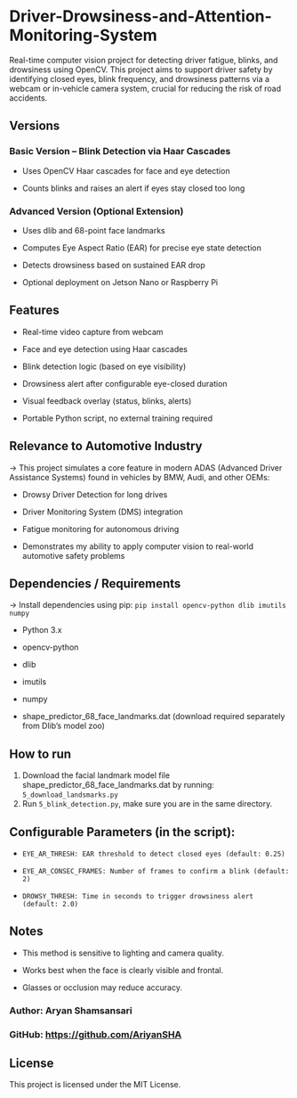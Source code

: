 # Driver-Drowsiness-and-Attention-Monitoring-System
Real-time computer vision project for detecting driver fatigue, blinks, and drowsiness using OpenCV.  This project aims to support driver safety by identifying closed eyes, blink frequency, and drowsiness patterns via a webcam or in-vehicle camera system, crucial for reducing the risk of road accidents.

## Versions
### Basic Version – Blink Detection via Haar Cascades

* Uses OpenCV Haar cascades for face and eye detection

* Counts blinks and raises an alert if eyes stay closed too long

### Advanced Version (Optional Extension)

* Uses dlib and 68-point face landmarks

* Computes Eye Aspect Ratio (EAR) for precise eye state detection

* Detects drowsiness based on sustained EAR drop

* Optional deployment on Jetson Nano or Raspberry Pi

## Features
* Real-time video capture from webcam

* Face and eye detection using Haar cascades

* Blink detection logic (based on eye visibility)

* Drowsiness alert after configurable eye-closed duration

* Visual feedback overlay (status, blinks, alerts)

* Portable Python script, no external training required

## Relevance to Automotive Industry
→ This project simulates a core feature in modern ADAS (Advanced Driver Assistance Systems) found in vehicles by BMW, Audi, and other OEMs:

* Drowsy Driver Detection for long drives

* Driver Monitoring System (DMS) integration

* Fatigue monitoring for autonomous driving

* Demonstrates my ability to apply computer vision to real-world automotive safety problems

## Dependencies / Requirements 
→ Install dependencies using pip: ``` pip install opencv-python dlib imutils numpy ```

* Python 3.x

* opencv-python

* dlib

* imutils

* numpy

* shape_predictor_68_face_landmarks.dat (download required separately from Dlib’s model zoo)

## How to run
1. Download the facial landmark model file shape_predictor_68_face_landmarks.dat by running: ``` 5_download_landsmarks.py ```
2. Run ``` 5_blink_detection.py ```, make sure you are in the same directory.


## Configurable Parameters (in the script):

* ``` EYE_AR_THRESH: EAR threshold to detect closed eyes (default: 0.25) ```

* ``` EYE_AR_CONSEC_FRAMES: Number of frames to confirm a blink (default: 2) ```

* ``` DROWSY_THRESH: Time in seconds to trigger drowsiness alert (default: 2.0) ```

## Notes

* This method is sensitive to lighting and camera quality.

* Works best when the face is clearly visible and frontal.

* Glasses or occlusion may reduce accuracy.

### Author: Aryan Shamsansari
### GitHub: https://github.com/AriyanSHA

## License
This project is licensed under the MIT License.
 
